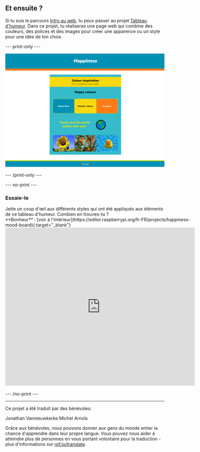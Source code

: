 ## Et ensuite ?

Si tu suis le parcours [Intro au web](https://projects.raspberrypi.org/fr-FR/pathways/web-intro), tu peux passer au projet [Tableau d'humeur](https://projects.raspberrypi.org/fr-FR/projects/mood-board). Dans ce projet, tu réaliseras une page web qui combine des couleurs, des polices et des images pour créer une apparence ou un style pour une idée de ton choix.

--- print-only ---

![alt=""](images/happiness.PNG)

--- /print-only ---

--- no-print ---

### Essaie-le

<div style="display: flex; flex-wrap: wrap">
<div style="flex-basis: 175px; flex-grow: 1">  
Jette un coup d'œil aux différents styles qui ont été appliqués aux éléments de ce tableau d'humeur. Combien en trouves-tu ?
</div>
<div>
**Bonheur** : [voir à l'intérieur](https://editor.raspberrypi.org/fr-FR/projects/happiness-mood-board){:target="_blank"}
<div><iframe src="https://editor.raspberrypi.org/fr-FR/embed/viewer/happiness-mood-board" width="600" height="500" frameborder="0" marginwidth="0" marginheight="0" allowfullscreen> </iframe>
</div>
</div>
</div>

--- /no-print ---

***

Ce projet a été traduit par des bénévoles:

Jonathan Vannieuwkerke
Michel Arnols

Grâce aux bénévoles, nous pouvons donner aux gens du monde entier la chance d'apprendre dans leur propre langue. Vous pouvez nous aider à atteindre plus de personnes en vous portant volontaire pour la traduction - plus d'informations sur [rpf.io/translate](https://rpf.io/translate).

